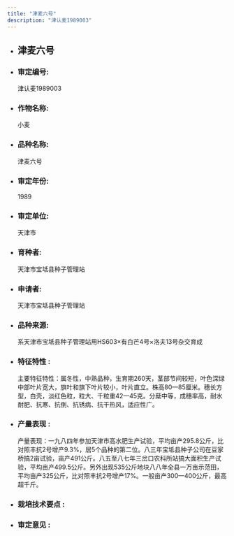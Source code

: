 ```yaml
---
title: "津麦六号"
description: "津认麦1989003"
---
```

* ## 津麦六号
* ###  审定编号:  
   津认麦1989003

*  ### 作物名称:  
   小麦

*   ###  品种名称: 
    津麦六号

*   ### 审定年份: 
    1989

*   ### 审定单位:  
    天津市

*   ### 育种者:  
    天津市宝坻县种子管理站

*   ### 申请者:  
    天津市宝坻县种子管理站

*   ### 品种来源:  
    系天津市宝坻县种子管理站用HS603×有白芒4号×洛夫13号杂交育成

*   ### 特征特性 : 
    主要特征特性：属冬性，中熟品种，生育期260天，茎部节间较短，叶色深绿中部叶片宽大，旗叶和旗下叶片较小，叶片直立。株高80—85厘米。穗长方型，白壳，淡红色粒，粒大、千粒重42—45克。分蘖中等，成穗率高，耐水耐肥、抗寒、抗倒、抗锈病、抗干热风，适应性广。

*   ### 产量表现 : 
    产量表现：一九八四年参加天津市高水肥生产试验，平均亩产295.8公斤，比对照丰抗2号增产9.3%，居5个品种的第二位。八三年宝坻县种子公司在豆家桥搞2亩试验，亩产491公斤。八五至八七年三岔口农科所站搞大面积生产试验，平均亩产499.5公斤。另外出现535公斤地块八八年全县一万亩示范田，平均亩产325公斤，比对照丰抗2号增产17%。一般亩产300—400公斤，最高超千斤。

*   ### 栽培技术要点 : 
    

*   ### 审定意见 : 
    

